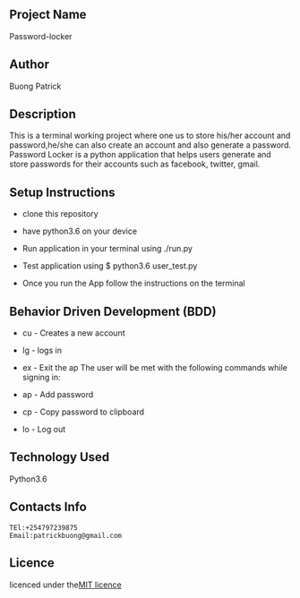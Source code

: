 ## Project Name
Password-locker

##  Author

Buong Patrick

## Description

This is a terminal working project where one us to store his/her account and password,he/she can also create an account and also generate a password.
Password Locker is a python application that helps users generate and store passwords for their accounts such as facebook, twitter, gmail.

## Setup Instructions

* clone this repository

* have python3.6 on your device

* Run application in your terminal using ./run.py

* Test application using $ python3.6 user_test.py

* Once you run the App follow the instructions on the terminal


## Behavior Driven Development (BDD)

* cu - Creates a new account

* lg - logs in

* ex - Exit the ap The user will be met with the following commands while signing in:

* ap - Add password

* cp - Copy password to clipboard

* lo - Log out


## Technology Used

Python3.6

## Contacts Info

    TEl:+254797239875
    Email:patrickbuong@gmail.com

## Licence

licenced under the[MIT licence](LICENCED)